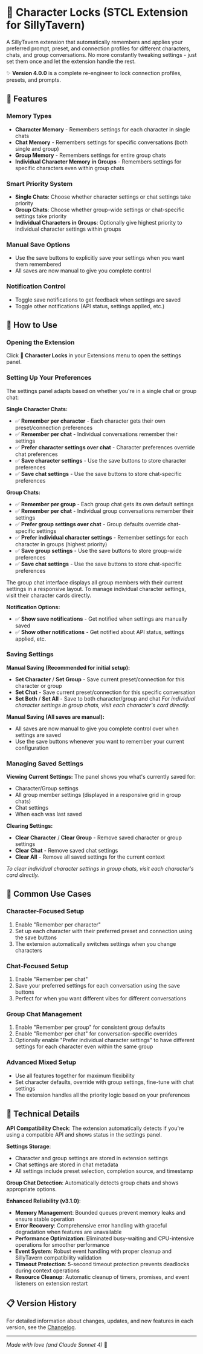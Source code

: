 # 📌 Character Locks (STCL Extension for SillyTavern)

A SillyTavern extension that automatically remembers and applies your preferred prompt, preset, and connection profiles for different characters, chats, and group conversations. No more constantly tweaking settings - just set them once and let the extension handle the rest.

✨ **Version 4.0.0** is a complete re-engineer to lock connection profiles, presets, and prompts. 

## 🚀 Features

### Memory Types
- **Character Memory** - Remembers settings for each character in single chats
- **Chat Memory** - Remembers settings for specific conversations (both single and group)
- **Group Memory** - Remembers settings for entire group chats
- **Individual Character Memory in Groups** - Remembers settings for specific characters even within group chats

### Smart Priority System
- **Single Chats**: Choose whether character settings or chat settings take priority
- **Group Chats**: Choose whether group-wide settings or chat-specific settings take priority
- **Individual Characters in Groups**: Optionally give highest priority to individual character settings within groups

### Manual Save Options
- Use the save buttons to explicitly save your settings when you want them remembered
- All saves are now manual to give you complete control

### Notification Control
- Toggle save notifications to get feedback when settings are saved
- Toggle other notifications (API status, settings applied, etc.)

## 📖 How to Use

### Opening the Extension
Click **📌 Character Locks** in your Extensions menu to open the settings panel.

### Setting Up Your Preferences

The settings panel adapts based on whether you're in a single chat or group chat:

**Single Character Chats:**
- ✅ **Remember per character** - Each character gets their own preset/connection preferences
- ✅ **Remember per chat** - Individual conversations remember their settings
- ✅ **Prefer character settings over chat** - Character preferences override chat preferences
- ✅ **Save character settings** - Use the save buttons to store character preferences
- ✅ **Save chat settings** - Use the save buttons to store chat-specific preferences

**Group Chats:**
- ✅ **Remember per group** - Each group chat gets its own default settings
- ✅ **Remember per chat** - Individual group conversations remember their settings
- ✅ **Prefer group settings over chat** - Group defaults override chat-specific settings
- ✅ **Prefer individual character settings** - Remember settings for each character in groups (highest priority)
- ✅ **Save group settings** - Use the save buttons to store group-wide preferences
- ✅ **Save chat settings** - Use the save buttons to store chat-specific preferences

The group chat interface displays all group members with their current settings in a responsive layout. To manage individual character settings, visit their character cards directly.

**Notification Options:**
- ✅ **Show save notifications** - Get notified when settings are manually saved
- ✅ **Show other notifications** - Get notified about API status, settings applied, etc.

### Saving Settings

**Manual Saving (Recommended for initial setup):**
- **Set Character** / **Set Group** - Save current preset/connection for this character or group
- **Set Chat** - Save current preset/connection for this specific conversation
- **Set Both** / **Set All** - Save to both character/group and chat
*For individual character settings in group chats, visit each character's card directly.*

**Manual Saving (All saves are manual):**
- All saves are now manual to give you complete control over when settings are saved
- Use the save buttons whenever you want to remember your current configuration

### Managing Saved Settings

**Viewing Current Settings:**
The panel shows you what's currently saved for:
- Character/Group settings
- All group member settings (displayed in a responsive grid in group chats)
- Chat settings
- When each was last saved

**Clearing Settings:**
- **Clear Character** / **Clear Group** - Remove saved character or group settings
- **Clear Chat** - Remove saved chat settings
- **Clear All** - Remove all saved settings for the current context

*To clear individual character settings in group chats, visit each character's card directly.*

## 🎯 Common Use Cases

### Character-Focused Setup
1. Enable "Remember per character"
2. Set up each character with their preferred preset and connection using the save buttons
3. The extension automatically switches settings when you change characters

### Chat-Focused Setup
1. Enable "Remember per chat"
2. Save your preferred settings for each conversation using the save buttons
3. Perfect for when you want different vibes for different conversations

### Group Chat Management
1. Enable "Remember per group" for consistent group defaults
2. Enable "Remember per chat" for conversation-specific overrides
3. Optionally enable "Prefer individual character settings" to have different settings for each character even within the same group

### Advanced Mixed Setup
- Use all features together for maximum flexibility
- Set character defaults, override with group settings, fine-tune with chat settings
- The extension handles all the priority logic based on your preferences

## 🔧 Technical Details

**API Compatibility Check**: The extension automatically detects if you're using a compatible API and shows status in the settings panel.

**Settings Storage**:
- Character and group settings are stored in extension settings
- Chat settings are stored in chat metadata
- All settings include preset selection, completion source, and timestamp

**Group Chat Detection**: Automatically detects group chats and shows appropriate options.

**Enhanced Reliability (v3.1.0)**:
- **Memory Management**: Bounded queues prevent memory leaks and ensure stable operation
- **Error Recovery**: Comprehensive error handling with graceful degradation when features are unavailable
- **Performance Optimization**: Eliminated busy-waiting and CPU-intensive operations for smoother performance
- **Event System**: Robust event handling with proper cleanup and SillyTavern compatibility validation
- **Timeout Protection**: 5-second timeout protection prevents deadlocks during context operations
- **Resource Cleanup**: Automatic cleanup of timers, promises, and event listeners on extension restart

## 📋 Version History

For detailed information about changes, updates, and new features in each version, see the [Changelog](changelog.md).

---

*Made with love (and Claude Sonnet 4)* 🤖